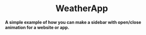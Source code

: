 <h1 align="center">WeatherApp</h1>
<h4>A simple example of how you can make a sidebar with open/close animation for a website or app.</h4>
